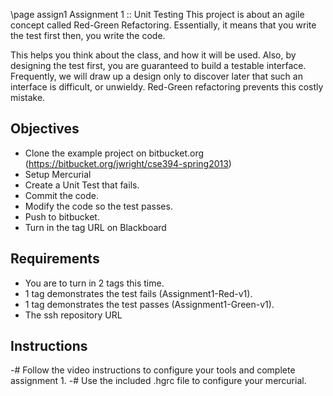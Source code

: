   \page assign1 Assignment 1 :: Unit Testing
  This project is about an agile concept called Red-Green Refactoring. Essentially, it means that you write the test first then, you write the code.

This helps you think about the class, and how it will be used. Also, by designing the test first, you are guaranteed to build a testable interface. Frequently, we will draw up a design only to discover later that such an interface is difficult, or unwieldy. Red-Green refactoring prevents this costly mistake.

Objectives
----------
- Clone the example project on bitbucket.org (https://bitbucket.org/jwright/cse394-spring2013)
- Setup Mercurial
- Create a Unit Test that fails.
- Commit the code.
- Modify the code so the test passes.
- Push to bitbucket.
- Turn in the tag URL on Blackboard

Requirements
------------
- You are to turn in 2 tags this time.
- 1 tag demonstrates the test fails (Assignment1-Red-v1).
- 1 tag demonstrates the test passes (Assignment1-Green-v1).
- The ssh repository URL

Instructions
------------
-# Follow the video instructions to configure your tools and complete assignment 1.
-# Use the included .hgrc file to configure your mercurial. 
